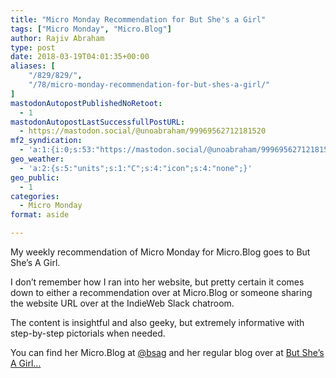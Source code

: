 ```yaml
---
title: "Micro Monday Recommendation for But She's a Girl"
tags: ["Micro Monday", "Micro.Blog"]
author: Rajiv Abraham
type: post
date: 2018-03-19T04:01:35+00:00
aliases: [
    "/829/829/",
    "/78/micro-monday-recommendation-for-but-shes-a-girl/"
]
mastodonAutopostPublishedNoRetoot:
  - 1
mastodonAutopostLastSuccessfullPostURL:
  - https://mastodon.social/@unoabraham/99969562712181520
mf2_syndication:
  - 'a:1:{i:0;s:53:"https://mastodon.social/@unoabraham/99969562712181520";}'
geo_weather:
  - 'a:2:{s:5:"units";s:1:"C";s:4:"icon";s:4:"none";}'
geo_public:
  - 1
categories:
  - Micro Monday
format: aside

---
```

<p style="text-align: left;">
  My weekly recommendation of Micro Monday for Micro.Blog goes to But She&#8217;s A Girl.
</p>

<p style="text-align: left;">
  I don&#8217;t remember how I ran into her website, but pretty certain it comes down to either a recommendation over at Micro.Blog or someone sharing the website URL over at the IndieWeb Slack chatroom.
</p>

<p style="text-align: left;">
  The content is insightful and also geeky, but extremely informative with step-by-step pictorials when needed.
</p>

<p style="text-align: left;">
  You can find her Micro.Blog at <a href="https://micro.blog/bsag" target="_blank" rel="noopener">@bsag</a> and her regular blog over at <a href="https://www.rousette.org.uk/" target="_blank" rel="noopener">But She&#8217;s A Girl&#8230;</a>
</p>